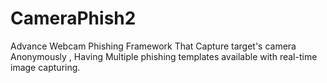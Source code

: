 # CameraPhish2
Advance Webcam Phishing Framework That Capture target's camera Anonymously , Having Multiple phishing templates available with real-time image capturing.

